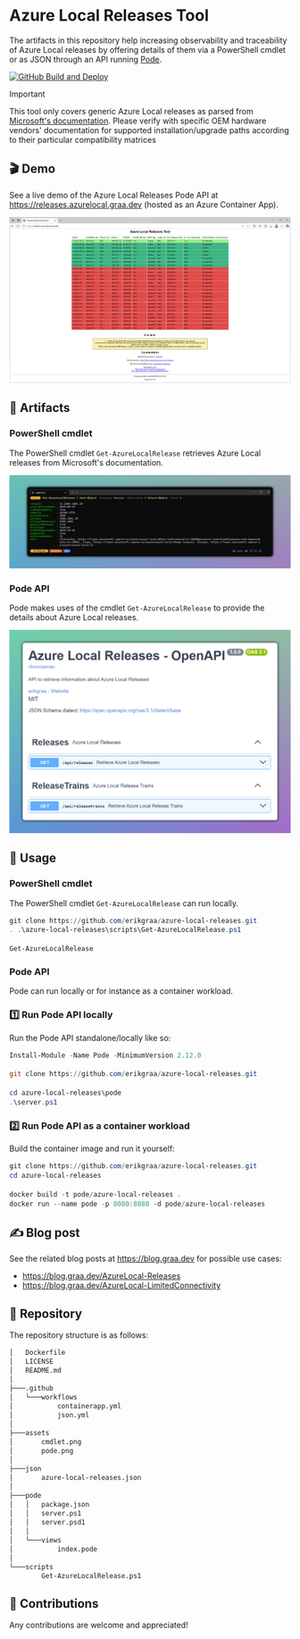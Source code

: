 # Azure Local Releases Tool

The artifacts in this repository help increasing observability and traceability of Azure Local releases by offering details of them via a PowerShell cmdlet or as JSON through an API running [Pode](https://badgerati.github.io/Pode).  

[![GitHub Build and Deploy](https://github.com/erikgraa/azure-local-releases/actions/workflows/containerapp.yml/badge.svg)](https://github.com/erikgraa/azure-local-releases/actions/workflows/containerapp.yml)

> [!IMPORTANT]  
> This tool only covers generic Azure Local releases as parsed from [Microsoft's documentation](https://learn.microsoft.com/en-us/azure/azure-local/release-information-23h2). Please verify with specific OEM hardware vendors' documentation for supported installation/upgrade paths according to their particular compatibility matrices

## 🎬 Demo

See a live demo of the Azure Local Releases Pode API at https://releases.azurelocal.graa.dev (hosted as an Azure Container App).

[![Demo](/assets/demo.png)](https://releases.azurelocal.graa.dev)

## 🚀 Artifacts

### PowerShell cmdlet 

The PowerShell cmdlet `Get-AzureLocalRelease` retrieves Azure Local releases from Microsoft's documentation.

[![Cmdlet](/assets/cmdlet.png)](https://github.com/erikgraa/azure-local-releases/tree/main/scripts/Get-AzureLocalRelease.ps1)

### Pode API

Pode makes uses of the cmdlet `Get-AzureLocalRelease` to provide the details about Azure Local releases.

[![Pode](/assets/pode.png)](https://releases.azurelocal.graa.dev)

## 📄 Usage

### PowerShell cmdlet 

The PowerShell cmdlet `Get-AzureLocalRelease` can run locally.

```powershell
git clone https://github.com/erikgraa/azure-local-releases.git
. .\azure-local-releases\scripts\Get-AzureLocalRelease.ps1

Get-AzureLocalRelease
```

### Pode API

Pode can run locally or for instance as a container workload.

### 1️⃣ Run Pode API locally

Run the Pode API standalone/locally like so:

```powershell
Install-Module -Name Pode -MinimumVersion 2.12.0

git clone https://github.com/erikgraa/azure-local-releases.git

cd azure-local-releases\pode
.\server.ps1
```

### 2️⃣ Run Pode API as a container workload

Build the container image and run it yourself:

```powershell
git clone https://github.com/erikgraa/azure-local-releases.git
cd azure-local-releases

docker build -t pode/azure-local-releases .
docker run --name pode -p 8080:8080 -d pode/azure-local-releases
```

## ✍ Blog post

See the related blog posts at https://blog.graa.dev for possible use cases:
* https://blog.graa.dev/AzureLocal-Releases
* https://blog.graa.dev/AzureLocal-LimitedConnectivity

## 🌳 Repository

The repository structure is as follows:

```plaintext
│   Dockerfile
│   LICENSE
│   README.md
│
├───.github
│   └───workflows
│           containerapp.yml
│           json.yml
│
├───assets
│       cmdlet.png
│       pode.png
│
├───json
│       azure-local-releases.json
│
├───pode
│   │   package.json
│   │   server.ps1
│   │   server.psd1
│   │
│   └───views
│           index.pode
│
└───scripts
        Get-AzureLocalRelease.ps1
```

## 👏 Contributions

Any contributions are welcome and appreciated!